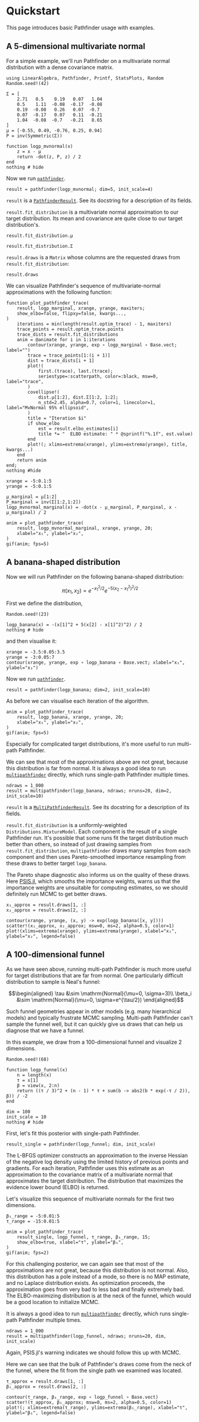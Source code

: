 # Quickstart

This page introduces basic Pathfinder usage with examples.

## A 5-dimensional multivariate normal

For a simple example, we'll run Pathfinder on a multivariate normal distribution with
a dense covariance matrix.

```@example 1
using LinearAlgebra, Pathfinder, Printf, StatsPlots, Random
Random.seed!(42)

Σ = [
    2.71   0.5    0.19   0.07   1.04
    0.5    1.11  -0.08  -0.17  -0.08
    0.19  -0.08   0.26   0.07  -0.7
    0.07  -0.17   0.07   0.11  -0.21
    1.04  -0.08  -0.7   -0.21   8.65
]
μ = [-0.55, 0.49, -0.76, 0.25, 0.94]
P = inv(Symmetric(Σ))

function logp_mvnormal(x)
    z = x - μ
    return -dot(z, P, z) / 2
end
nothing # hide
```

Now we run [`pathfinder`](@ref).

```@example 1
result = pathfinder(logp_mvnormal; dim=5, init_scale=4)
```

`result` is a [`PathfinderResult`](@ref).
See its docstring for a description of its fields.

`result.fit_distribution` is a multivariate normal approximation to our target distribution.
Its mean and covariance are quite close to our target distribution's.

```@example 1
result.fit_distribution.μ
```

```@example 1
result.fit_distribution.Σ
```

`result.draws` is a `Matrix` whose columns are the requested draws from `result.fit_distribution`:
```@example 1
result.draws
```

We can visualize Pathfinder's sequence of multivariate-normal approximations with the following function:

```@example 1
function plot_pathfinder_trace(
    result, logp_marginal, xrange, yrange, maxiters;
    show_elbo=false, flipxy=false, kwargs...,
)
    iterations = min(length(result.optim_trace) - 1, maxiters)
    trace_points = result.optim_trace.points
    trace_dists = result.fit_distributions
    anim = @animate for i in 1:iterations
        contour(xrange, yrange, exp ∘ logp_marginal ∘ Base.vect; label="")
        trace = trace_points[1:(i + 1)]
        dist = trace_dists[i + 1]
        plot!(
            first.(trace), last.(trace);
            seriestype=:scatterpath, color=:black, msw=0, label="trace",
        )
        covellipse!(
            dist.μ[1:2], dist.Σ[1:2, 1:2];
            n_std=2.45, alpha=0.7, color=1, linecolor=1, label="MvNormal 95% ellipsoid",
        )
        title = "Iteration $i"
        if show_elbo
            est = result.elbo_estimates[i]
            title *= "  ELBO estimate: " * @sprintf("%.1f", est.value)
        end
        plot!(; xlims=extrema(xrange), ylims=extrema(yrange), title, kwargs...)
    end
    return anim
end;
nothing #hide
```

```@example 1
xrange = -5:0.1:5
yrange = -5:0.1:5

μ_marginal = μ[1:2]
P_marginal = inv(Σ[1:2,1:2])
logp_mvnormal_marginal(x) = -dot(x - μ_marginal, P_marginal, x - μ_marginal) / 2

anim = plot_pathfinder_trace(
    result, logp_mvnormal_marginal, xrange, yrange, 20;
    xlabel="x₁", ylabel="x₂",
)
gif(anim; fps=5)
```

## A banana-shaped distribution

Now we will run Pathfinder on the following banana-shaped distribution:

```math
\pi(x_1, x_2) = e^{-x_1^2 / 2} e^{-5 (x_2 - x_1^2)^2 / 2}
```

First we define the distribution,

```@example 1
Random.seed!(23)

logp_banana(x) = -(x[1]^2 + 5(x[2] - x[1]^2)^2) / 2
nothing # hide
```

and then visualise it:

```@example 1
xrange = -3.5:0.05:3.5
yrange = -3:0.05:7
contour(xrange, yrange, exp ∘ logp_banana ∘ Base.vect; xlabel="x₁", ylabel="x₂")
```

Now we run [`pathfinder`](@ref).

```@example 1
result = pathfinder(logp_banana; dim=2, init_scale=10)
```

As before we can visualise each iteration of the algorithm.

```@example 1
anim = plot_pathfinder_trace(
    result, logp_banana, xrange, yrange, 20;
    xlabel="x₁", ylabel="x₂",
)
gif(anim; fps=5)
```

Especially for complicated target distributions, it's more useful to run multi-path Pathfinder.

We can see that most of the approximations above are not great, because this distribution is far from normal. It is always a good idea to run [`multipathfinder`](@ref) directly, which runs single-path Pathfinder multiple times.

```@example 1
ndraws = 1_000
result = multipathfinder(logp_banana, ndraws; nruns=20, dim=2, init_scale=10)
```

`result` is a [`MultiPathfinderResult`](@ref).
See its docstring for a description of its fields.

`result.fit_distribution` is a uniformly-weighted `Distributions.MixtureModel`.
Each component is the result of a single Pathfinder run.
It's possible that some runs fit the target distribution much better than others, so instead of just drawing samples from `result.fit_distribution`, `multipathfinder` draws many samples from each component and then uses Pareto-smoothed importance resampling from these draws to better target `logp_banana`.

The Pareto shape diagnostic also informs us on the quality of these draws.
Here [PSIS.jl](https://psis.julia.arviz.org/stable/), which smooths the importance weights, warns us that the importance weights are unsuitable for computing estimates, so we should definitely run MCMC to get better draws.

```@example 1
x₁_approx = result.draws[1, :]
x₂_approx = result.draws[2, :]

contour(xrange, yrange, (x, y) -> exp(logp_banana([x, y])))
scatter!(x₁_approx, x₂_approx; msw=0, ms=2, alpha=0.5, color=1)
plot!(xlims=extrema(xrange), ylims=extrema(yrange), xlabel="x₁", ylabel="x₂", legend=false)
```

## A 100-dimensional funnel

As we have seen above, running multi-path Pathfinder is much more useful for target distributions that are far from normal.
One particularly difficult distribution to sample is Neal's funnel:

```math
\begin{aligned}
\tau &\sim \mathrm{Normal}(\mu=0, \sigma=3)\\
\beta_i &\sim \mathrm{Normal}(\mu=0, \sigma=e^{\tau/2})
\end{aligned}
```

Such funnel geometries appear in other models (e.g. many hierarchical models) and typically frustrate MCMC sampling.
Multi-path Pathfinder can't sample the funnel well, but it can quickly give us draws that can help us diagnose that we have a funnel.

In this example, we draw from a 100-dimensional funnel and visualize 2 dimensions.

```@example 1
Random.seed!(68)

function logp_funnel(x)
    n = length(x)
    τ = x[1]
    β = view(x, 2:n)
    return ((τ / 3)^2 + (n - 1) * τ + sum(b -> abs2(b * exp(-τ / 2)), β)) / -2
end

dim = 100
init_scale = 10
nothing # hide
```

First, let's fit this posterior with single-path Pathfinder.

```@example 1
result_single = pathfinder(logp_funnel; dim, init_scale)
```

The L-BFGS optimizer constructs an approximation to the inverse Hessian of the negative log density using the limited history of previous points and gradients.
For each iteration, Pathfinder uses this estimate as an approximation to the covariance matrix of a multivariate normal that approximates the target distribution.
The distribution that maximizes the evidence lower bound (ELBO) is returned.

Let's visualize this sequence of multivariate normals for the first two dimensions.

```@example 1
β₁_range = -5:0.01:5
τ_range = -15:0.01:5

anim = plot_pathfinder_trace(
    result_single, logp_funnel, τ_range, β₁_range, 15;
    show_elbo=true, xlabel="τ", ylabel="β₁",
)
gif(anim; fps=2)
```

For this challenging posterior, we can again see that most of the approximations are not great, because this distribution is not normal.
Also, this distribution has a pole instead of a mode, so there is no MAP estimate, and no Laplace distribution exists.
As optimization proceeds, the approximation goes from very bad to less bad and finally extremely bad.
The ELBO-maximizing distribution is at the neck of the funnel, which would be a good location to initialize MCMC.

It is always a good idea to run [`multipathfinder`](@ref) directly, which runs single-path Pathfinder multiple times.

```@example 1
ndraws = 1_000
result = multipathfinder(logp_funnel, ndraws; nruns=20, dim, init_scale)
```

Again, PSIS.jl's warning indicates we should follow this up with MCMC.

Here we can see that the bulk of Pathfinder's draws come from the neck of the funnel, where the fit from the single path we examined was located.

```@example 1
τ_approx = result.draws[1, :]
β₁_approx = result.draws[2, :]

contour(τ_range, β₁_range, exp ∘ logp_funnel ∘ Base.vect)
scatter!(τ_approx, β₁_approx; msw=0, ms=2, alpha=0.5, color=1)
plot!(; xlims=extrema(τ_range), ylims=extrema(β₁_range), xlabel="τ", ylabel="β₁", legend=false)
```
